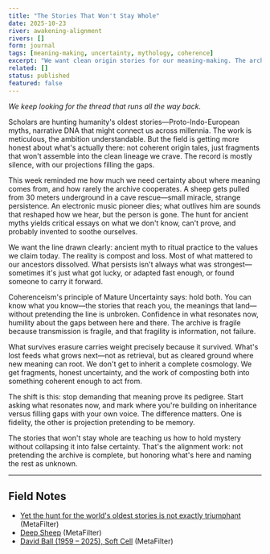 ```yaml
---
title: "The Stories That Won't Stay Whole"
date: 2025-10-23
river: awakening-alignment
rivers: []
form: journal
tags: [meaning-making, uncertainty, mythology, coherence]
excerpt: "We want clean origin stories for our meaning-making. The archive keeps handing us fragments, projections, and honest gaps instead."
related: []
status: published
featured: false
---
```


*We keep looking for the thread that runs all the way back.*

Scholars are hunting humanity's oldest stories—Proto-Indo-European myths, narrative DNA that might connect us across millennia. The work is meticulous, the ambition understandable. But the field is getting more honest about what's actually there: not coherent origin tales, just fragments that won't assemble into the clean lineage we crave. The record is mostly silence, with our projections filling the gaps.

This week reminded me how much we need certainty about where meaning comes from, and how rarely the archive cooperates. A sheep gets pulled from 30 meters underground in a cave rescue—small miracle, strange persistence. An electronic music pioneer dies; what outlives him are sounds that reshaped how we hear, but the person is gone. The hunt for ancient myths yields critical essays on what we don't know, can't prove, and probably invented to soothe ourselves.

We want the line drawn clearly: ancient myth to ritual practice to the values we claim today. The reality is compost and loss. Most of what mattered to our ancestors dissolved. What persists isn't always what was strongest—sometimes it's just what got lucky, or adapted fast enough, or found someone to carry it forward.

Coherenceism's principle of Mature Uncertainty says: hold both. You can know what you know—the stories that reach you, the meanings that land—without pretending the line is unbroken. Confidence in what resonates now, humility about the gaps between here and there. The archive is fragile because transmission is fragile, and that fragility is information, not failure.

What survives erasure carries weight precisely because it survived. What's lost feeds what grows next—not as retrieval, but as cleared ground where new meaning can root. We don't get to inherit a complete cosmology. We get fragments, honest uncertainty, and the work of composting both into something coherent enough to act from.

The shift is this: stop demanding that meaning prove its pedigree. Start asking what resonates now, and mark where you're building on inheritance versus filling gaps with your own voice. The difference matters. One is fidelity, the other is projection pretending to be memory.

The stories that won't stay whole are teaching us how to hold mystery without collapsing it into false certainty. That's the alignment work: not pretending the archive is complete, but honoring what's here and naming the rest as unknown.

---

## Field Notes

- [Yet the hunt for the world's oldest stories is not exactly triumphant](https://www.metafilter.com/210805/Yet-the-hunt-for-the-worlds-oldest-stories-is-not-exactly-triumphant) (MetaFilter)
- [Deep Sheep](https://www.metafilter.com/210804/Deep-Sheep) (MetaFilter)
- [David Ball (1959 – 2025), Soft Cell](https://www.metafilter.com/210798/David-Ball-1959-2025-Soft-Cell) (MetaFilter)
